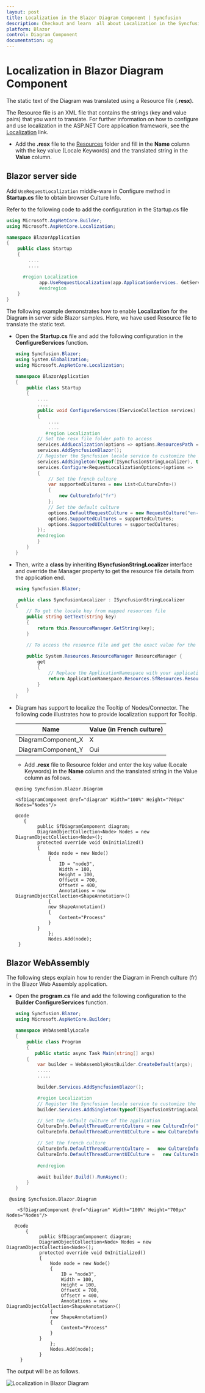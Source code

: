 ```yaml
---
layout: post
title: Localization in the Blazor Diagram Component | Syncfusion
description: Checkout and learn  all about Localization in the Syncfusion Blazor Diagram component and much more.
platform: Blazor
control: Diagram Component
documentation: ug
---
```


# Localization in Blazor Diagram Component

The static text of the Diagram was translated using a Resource file (**.resx**).

The Resource file is an XML file that contains the strings (key and value pairs) that you want to translate. For further information on how to configure and use localization in the ASP.NET Core application framework, see the [Localization](https://docs.microsoft.com/en-us/aspnet/core/fundamentals/localization?view=aspnetcore-3.0) link.

* Add the **.resx** file to the [Resources](https://docs.microsoft.com/en-us/aspnet/core/fundamentals/localization?view=aspnetcore-3.0#resource-files) folder and fill in the **Name** column with the key value (Locale Keywords) and the translated string in the **Value** column.

## Blazor server side

Add `UseRequestLocalization` middle-ware in Configure method in **Startup.cs** file to obtain browser Culture Info.

Refer to the following code to add the configuration in the Startup.cs file

```csharp
using Microsoft.AspNetCore.Builder;
using Microsoft.AspNetCore.Localization;

namespace BlazorApplication
{
    public class Startup
    {
        ....
        ....

      #region Localization
            app.UseRequestLocalization(app.ApplicationServices. GetService<IOptions<RequestLocalizationOptions>>().Value);
            #endregion
    }
}
```

The following example demonstrates how to enable **Localization** for the Diagram in server side Blazor samples. Here, we have used Resource file to translate the static text.

* Open the **Startup.cs** file and add the following configuration in the **ConfigureServices** function. 

    ```csharp
    using Syncfusion.Blazor;
    using System.Globalization;
    using Microsoft.AspNetCore.Localization;

    namespace BlazorApplication
    {
        public class Startup
        {
            ....
            ....
            public void ConfigureServices(IServiceCollection services)
            {
                ....
                ....
               #region Localization
            // Set the resx file folder path to access
            services.AddLocalization(options => options.ResourcesPath = "Resources")    ;
            services.AddSyncfusionBlazor();
            // Register the Syncfusion locale service to customize the SyncfusionBlazor component’s locale culture
            services.AddSingleton(typeof(ISyncfusionStringLocalizer), typeof    (SyncfusionLocalizer));
            services.Configure<RequestLocalizationOptions>(options =>
            {
                // Set the french culture
                var supportedCultures = new List<CultureInfo>()
                {
                    new CultureInfo("fr")
                };
                // Set the default culture
                options.DefaultRequestCulture = new RequestCulture("en-US");
                options.SupportedCultures = supportedCultures;
                options.SupportedUICultures = supportedCultures;
            });
            #endregion
            }
        }
    }
    ```

* Then, write a **class** by inheriting **ISyncfusionStringLocalizer** interface and override the Manager property to get the resource file details from the application end.

    ```csharp
    using Syncfusion.Blazor;

     public class SyncfusionLocalizer : ISyncfusionStringLocalizer
    {
        // To get the locale key from mapped resources file
        public string GetText(string key)
        {
            return this.ResourceManager.GetString(key);
        }

        // To access the resource file and get the exact value for the locale key

        public System.Resources.ResourceManager ResourceManager {
            get
            {
                // Replace the ApplicationNamespace with your application name.
                return ApplicationNamespace.Resources.SfResources.ResourceManager;
            }
        }
    }
    ```

* Diagram has support to localize the Tooltip of Nodes/Connector. The following code illustrates how to provide localization support for Tooltip.

    | **Name** | **Value (in French culture)** |
    | --- | --- |
    | DiagramComponent_X | X |
    | DiagramComponent_Y | Oui |

    * Add **.resx** file to Resource folder and enter the key value (Locale Keywords) in the **Name** column and the translated string in the Value column as follows.


    ```cshtml
   @using Syncfusion.Blazor.Diagram

    <SfDiagramComponent @ref="diagram" Width="100%" Height="700px" Nodes="Nodes"/>

   @code
       { 
            public SfDiagramComponent diagram;
            DiagramObjectCollection<Node> Nodes = new DiagramObjectCollection<Node>();
            protected override void OnInitialized()
            {
                Node node = new Node()
                {
                    ID = "node3",
                    Width = 100,
                    Height = 100,
                    OffsetX = 700,
                    OffsetY = 400,
                    Annotations = new DiagramObjectCollection<ShapeAnnotation>()
                {
                new ShapeAnnotation()
                {
                    Content="Process"
                }
            }
                };
                Nodes.Add(node);
     }

    ```

## Blazor WebAssembly

The following steps explain how to render the Diagram in French culture (fr) in the Blazor Web Assembly application.

* Open the **program.cs** file and add the following configuration to the **Builder ConfigureServices** function.

    ```csharp
    using Syncfusion.Blazor;
    using Microsoft.AspNetCore.Builder;

    namespace WebAssemblyLocale
    {
        public class Program
        {
           public static async Task Main(string[] args)
        {
            var builder = WebAssemblyHostBuilder.CreateDefault(args);
            .....
            .....

            builder.Services.AddSyncfusionBlazor();

            #region Localization
            // Register the Syncfusion locale service to customize the  SyncfusionBlazor component’s locale culture
            builder.Services.AddSingleton(typeof(ISyncfusionStringLocalizer), typeof(SyncfusionLocalizer));

            // Set the default culture of the application
            CultureInfo.DefaultThreadCurrentCulture = new CultureInfo("en-US");
            CultureInfo.DefaultThreadCurrentUICulture = new CultureInfo("en-US");

            // Set the french culture
            CultureInfo.DefaultThreadCurrentCulture =   new CultureInfo("fr");
            CultureInfo.DefaultThreadCurrentUICulture =   new CultureInfo("fr");
            
            #endregion

            await builder.Build().RunAsync();
        }
    }
    ```



```cshtml
 @using Syncfusion.Blazor.Diagram

    <SfDiagramComponent @ref="diagram" Width="100%" Height="700px" Nodes="Nodes"/>

   @code
       { 
            public SfDiagramComponent diagram;
            DiagramObjectCollection<Node> Nodes = new DiagramObjectCollection<Node>();
            protected override void OnInitialized()
            {
                Node node = new Node()
                {
                    ID = "node3",
                    Width = 100,
                    Height = 100,
                    OffsetX = 700,
                    OffsetY = 400,
                    Annotations = new DiagramObjectCollection<ShapeAnnotation>()
                {
                new ShapeAnnotation()
                {
                    Content="Process"
                }
            }
                };
                Nodes.Add(node);
            }
     }
```

The output will be as follows.

![Localization in Blazor Diagram](images/Localization.png)